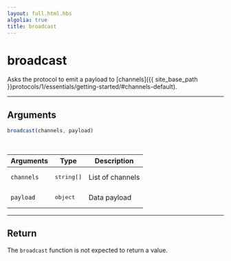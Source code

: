 ```yaml
---
layout: full.html.hbs
algolia: true
title: broadcast
---
```


# broadcast

Asks the protocol to emit a payload to [channels]({{ site_base_path }}protocols/1/essentials/getting-started/#channels-default).

---

## Arguments

```js
broadcast(channels, payload)
```

<br/>

| Arguments | Type | Description |
|-----------|------|-------------|
| `channels` | <pre>string[]</pre> | List of channels |
| `payload` | <pre>object</pre> | Data payload |

---

## Return

The `broadcast` function is not expected to return a value.
